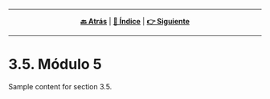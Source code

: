 <hr>
<div align="center">
 
[**🔙 Atrás**](../3.4/3.4.md) | [**📜 Índice**](../../README.md) | [**👉 Siguiente**](../3.5/3.5.md)

</div>
<hr>

# 3.5. Módulo 5

Sample content for section 3.5.
